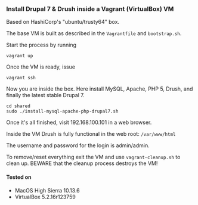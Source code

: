 ### Install Drupal 7 & Drush inside a Vagrant (VirtualBox) VM

Based on HashiCorp's "ubuntu/trusty64" box.

The base VM is built as described in the `Vagrantfile` and `bootstrap.sh`.

Start the process by running

``` shell
vagrant up
```

Once the VM is ready, issue

``` shell
vagrant ssh
```

Now you are inside the box. Here install MySQL, Apache, PHP 5, Drush, and finally the latest stable Drupal 7.

``` shell
cd shared
sudo ./install-mysql-apache-php-drupal7.sh
```

Once it's all finished, visit 192.168.100.101 in a web browser.

Inside the VM Drush is fully functional in the web root: `/var/www/html`

The username and password for the login is admin/admin.

To remove/reset everything exit the VM and use `vagrant-cleanup.sh` to clean up. BEWARE that the cleanup process destroys the VM!

#### Tested on

* MacOS High Sierra 10.13.6
* VirtualBox 5.2.16r123759
